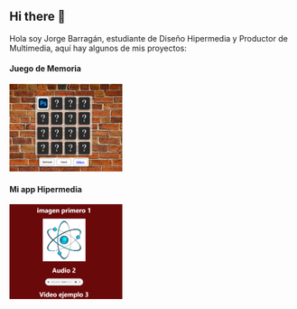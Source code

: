 ## Hi there 👋

Hola soy Jorge Barragán, estudiante de Diseño Hipermedia y Productor de Multimedia, aquí hay algunos de mis proyectos:

#### Juego de Memoria

<a href="https://github.com/jlbarraganm/Memory-Game">
  <img src="https://github.com/jlbarraganm/jlbarraganm/blob/main/recursos/proyecto1.png?raw=true" width="200">
</a>

#### Mi app Hipermedia

<a href="https://github.com/jlbarraganm/mi-app-hipermedia">
  <img src="https://github.com/jlbarraganm/jlbarraganm/blob/main/recursos/proyecto2.png?raw=true" width="200">
</a>

<!--
**jlbarraganm/jlbarraganm** is a ✨ _special_ ✨ repository because its `README.md` (this file) appears on your GitHub profile.

Here are some ideas to get you started:

- 🔭 I’m currently working on ...
- 🌱 I’m currently learning ...
- 👯 I’m looking to collaborate on ...
- 🤔 I’m looking for help with ...
- 💬 Ask me about ...
- 📫 How to reach me: ...
- 😄 Pronouns: ...
- ⚡ Fun fact: ...
-->
